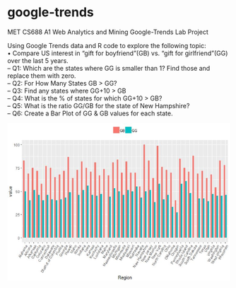 # google-trends

MET CS688 A1 Web Analytics and Mining
Google-Trends Lab Project

Using Google Trends data and R code to explore the following topic: <br>
• Compare US interest in “gift for boyfriend”(GB) vs. “gift for girlfriend”(GG) over the last 5 years.<br>
– Q1: Which are the states where GG is smaller than 1? Find those and replace them with zero. <br/>
– Q2: For How Many States GB > GG? <br>
– Q3: Find any states where GG+10 > GB <br>
– Q4: What is the % of states for which GG+10 > GB? <br>
– Q5: What is the ratio GG/GB for the state of New Hampshire? <br>
– Q6: Create a Bar Plot of GG & GB values for each state. <br>


![alt tag](https://github.com/dylan-kuo/google-trends/blob/master/Bar_Plot_GG_GB.JPG)

